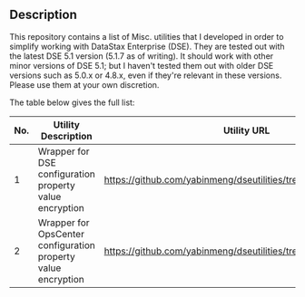 ## Description

This repository contains a list of Misc. utilities that I developed in order to simplify working with DataStax Enterprise (DSE). They are tested out with the latest DSE 5.1 version (5.1.7 as of writing). It should work with other minor versions of DSE 5.1; but I haven't tested them out with older DSE versions such as 5.0.x or 4.8.x, even if they're relevant in these versions. Please use them at your own discretion.

The table below gives the full list:

No. | Utility Description | Utility URL
--- | --- | --- 
1 | Wrapper for DSE configuration property value encryption | https://github.com/yabinmeng/dseutilities/tree/master/dseconfenc
2 | Wrapper for OpsCenter configuration property value encryption | https://github.com/yabinmeng/dseutilities/tree/master/opsconfenc
